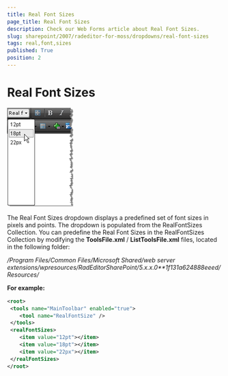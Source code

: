 ```yaml
---
title: Real Font Sizes
page_title: Real Font Sizes
description: Check our Web Forms article about Real Font Sizes.
slug: sharepoint/2007/radeditor-for-moss/dropdowns/real-font-sizes
tags: real,font,sizes
published: True
position: 2
---
```


# Real Font Sizes

![](images/DropDowns002.png)

The Real Font Sizes dropdown displays a predefined set of font sizes in pixels and points. The dropdown is populated from the RealFontSizes Collection. You can predefine the Real Font Sizes in the RealFontSizes Collection by modifying the **ToolsFile.xml** / **ListToolsFile.xml** files, located in the following folder:

*/Program Files/Common Files/Microsoft Shared/web server extensions/wpresources/RadEditorSharePoint/5.x.x.0**1f131a624888eeed/Resources/*

**For example:**

````XML
<root>
 <tools name="MainToolbar" enabled="true">
	<tool name="RealFontSize" />
 </tools>
 <realFontSizes>
	<item value="12pt"></item>
	<item value="18pt"></item>
	<item value="22px"></item>
 </realFontSizes>
</root>
````


